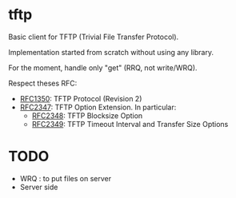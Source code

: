 # tftp

Basic client for TFTP (Trivial File Transfer Protocol).

Implementation started from scratch without using any library.

For the moment, handle only "get" (RRQ, not write/WRQ).

Respect theses RFC:
  * [RFC1350](https://tools.ietf.org/html/rfc1350): TFTP Protocol (Revision 2)
  * [RFC2347](https://tools.ietf.org/html/rfc2347): TFTP Option Extension. In particular:
    * [RFC2348](https://tools.ietf.org/html/rfc2348): TFTP Blocksize Option
    * [RFC2349](https://tools.ietf.org/html/rfc2349): TFTP Timeout Interval and Transfer Size Options

# TODO
  * WRQ : to put files on server
  * Server side
